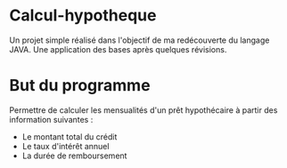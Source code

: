 # Calcul-hypotheque
Un projet simple réalisé dans l'objectif de ma redécouverte du langage JAVA. Une application des bases après quelques révisions.

# But du programme
Permettre de calculer les mensualités d'un prêt hypothécaire à partir des information suivantes : 
  - Le montant total du crédit
  - Le taux d'intérêt annuel
  - La durée de remboursement
